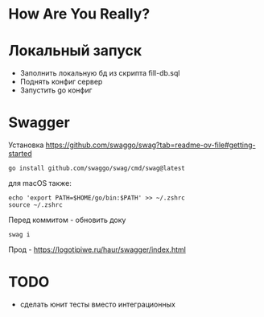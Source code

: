 <h1>How Are You Really?</h1>

# Локальный запуск

- Заполнить локальную бд из скрипта fill-db.sql
- Поднять конфиг сервер
- Запустить go конфиг

# Swagger

Установка https://github.com/swaggo/swag?tab=readme-ov-file#getting-started

```shell
go install github.com/swaggo/swag/cmd/swag@latest
```

для macOS также:
```shell
echo 'export PATH=$HOME/go/bin:$PATH' >> ~/.zshrc
source ~/.zshrc
```

Перед коммитом - обновить доку
```shell
swag i
```

Прод - https://logotipiwe.ru/haur/swagger/index.html

# TODO
- сделать юнит тесты вместо интеграционных
